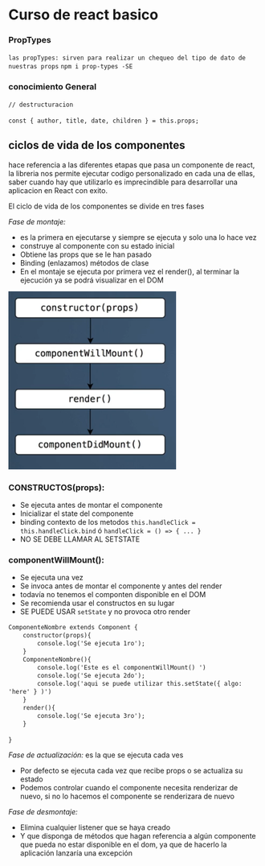 # Curso de react basico
### PropTypes 
`las propTypes: sirven para realizar un chequeo del tipo de dato de nuestras props`
 `npm i prop-types -SE` 



### conocimiento General 

```Js
// destructuracion 

const { author, title, date, children } = this.props;
```

## ciclos de vida de los componentes

hace referencia a las diferentes etapas que pasa un componente de react, la libreria nos permite ejecutar codigo personalizado en cada una de ellas, saber cuando hay que utilizarlo es imprecindible para desarrollar una aplicacion en React con exito.

El ciclo de vida de los componentes se divide en tres fases


*Fase de montaje:*

* es la primera en ejecutarse y siempre se ejecuta y solo una lo hace vez
* construye al componente con su estado inicial
* Obtiene las props que se le han pasado
* Binding (enlazamos) métodos de clase
* En el montaje se ejecuta por primera vez el render(), al terminar la ejecución ya se podrá visualizar en el DOM

![ciclo montaje](https://raw.githubusercontent.com/leone2016/reactCourse/master/img/montaje.PNG)

### CONSTRUCTOS(props):
* Se ejecuta antes de montar el componente 
* Inicializar el state del componente
* binding contexto de los metodos
    `this.handleClick = this.handleClick.bind` ó `handleClick = () => { ... }`
* NO SE DEBE LLAMAR AL SETSTATE

### componentWillMount():
* Se ejecuta una vez
* Se invoca antes de montar el componente y antes del render
* todavía no tenemos el componten disponible en el DOM
* Se recomienda usar el constructos en su lugar
* SE PUEDE USAR `setState` y no provoca otro render

```Js
ComponenteNombre extends Component {
    constructor(props){
        console.log('Se ejecuta 1ro');
    }
    ComponenteNombre(){
        console.log('Este es el componentWillMount() ')
        console.log('Se ejecuta 2do');
        console.log('aqui se puede utilizar this.setState({ algo: 'here' } )')
    }
    render(){
        console.log('Se ejecuta 3ro');
    }

}
```

*Fase de actualización:* es la que se ejecuta cada ves

* Por defecto se ejecuta cada vez que recibe props o se actualiza su estado
* Podemos controlar cuando el componente necesita renderizar de nuevo, si no lo hacemos el componente se renderizara de nuevo

*Fase de desmontaje:*

* Elimina cualquier listener que se haya creado
* Y que disponga de métodos que hagan referencia a algún componente que pueda no estar disponible en el dom, ya que de hacerlo la aplicación lanzaría una excepción 
